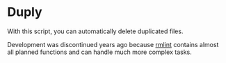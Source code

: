 # Duply
With this script, you can automatically delete duplicated files.

Development was discontinued years ago because [rmlint](https://www.mankier.com/1/rmlint) contains almost all planned functions and can handle much more complex tasks. 